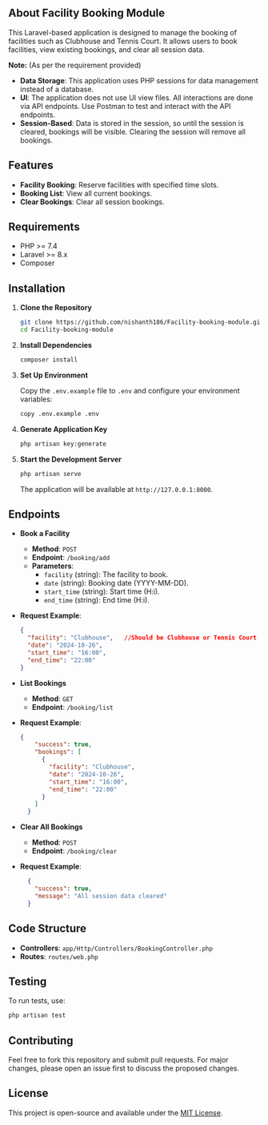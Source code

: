 ## About Facility Booking Module

This Laravel-based application is designed to manage the booking of facilities such as Clubhouse and Tennis Court. It allows users to book facilities, view existing bookings, and clear all session data. 

**Note:**
(As per the requirement provided)
- **Data Storage**: This application uses PHP sessions for data management instead of a database.
- **UI**: The application does not use UI view files. All interactions are done via API endpoints. Use Postman to test and interact with the API endpoints.
- **Session-Based**: Data is stored in the session, so until the session is cleared, bookings will be visible. Clearing the session will remove all bookings.

  
## Features

- **Facility Booking**: Reserve facilities with specified time slots.
- **Booking List**: View all current bookings.
- **Clear Bookings**: Clear all session bookings.

## Requirements

- PHP >= 7.4
- Laravel >= 8.x
- Composer

## Installation

1. **Clone the Repository**

    ```bash
    git clone https://github.com/nishanth186/Facility-booking-module.git
    cd Facility-booking-module
    ```

2. **Install Dependencies**

    ```bash
    composer install
    ```

3. **Set Up Environment**

    Copy the `.env.example` file to `.env` and configure your environment variables:

    ```bash
    copy .env.example .env
    ```

4. **Generate Application Key**

    ```bash
    php artisan key:generate
    ```

5. **Start the Development Server**

    ```bash
    php artisan serve
    ```

    The application will be available at `http://127.0.0.1:8000`.

## Endpoints

- **Book a Facility**

    - **Method**: `POST`
    - **Endpoint**: `/booking/add`
    - **Parameters**:
      - `facility` (string): The facility to book.
      - `date` (string): Booking date (YYYY-MM-DD).
      - `start_time` (string): Start time (H:i).
      - `end_time` (string): End time (H:i).
- **Request Example**:

  ```json
  {
    "facility": "Clubhouse",   //Should be Clubhouse or Tennis Court
    "date": "2024-10-26",
    "start_time": "16:00",
    "end_time": "22:00"
  }

- **List Bookings**

    - **Method**: `GET`
    - **Endpoint**: `/booking/list`

- **Request Example**:
  ```json
  {
      "success": true,
      "bookings": [
        {
          "facility": "Clubhouse",
          "date": "2024-10-26",
          "start_time": "16:00",
          "end_time": "22:00"
        }
      ]
    }     

- **Clear All Bookings**

    - **Method**: `POST`
    - **Endpoint**: `/booking/clear`
- **Request Example**:
  ```json
    {
      "success": true,
      "message": "All session data cleared"
    }

## Code Structure

- **Controllers**: `app/Http/Controllers/BookingController.php`
- **Routes**: `routes/web.php`

## Testing

To run tests, use:

```bash
php artisan test
```

## Contributing

Feel free to fork this repository and submit pull requests. For major changes, please open an issue first to discuss the proposed changes.

## License

This project is open-source and available under the [MIT License](https://opensource.org/licenses/MIT).
